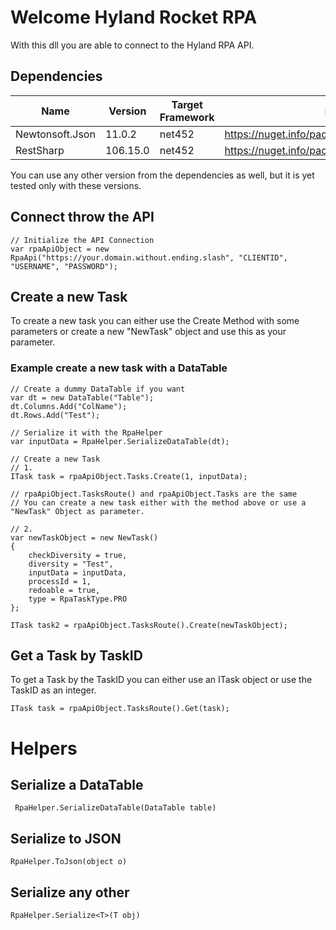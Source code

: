 # Welcome Hyland Rocket RPA
With this dll you are able to connect to the Hyland RPA API.
## Dependencies

| Name | Version | Target Framework | Download
|--|--|--|--|
| Newtonsoft.Json | 11.0.2 | net452 |https://nuget.info/packages/Newtonsoft.Json/11.0.2 |
| RestSharp | 106.15.0 | net452 | https://nuget.info/packages/RestSharp/106.15.0 |

You can use any other version from the dependencies as well, but it is yet tested only with these versions.

## Connect throw the API

    // Initialize the API Connection
    var rpaApiObject = new RpaApi("https://your.domain.without.ending.slash", "CLIENTID", "USERNAME", "PASSWORD");

## Create a new Task
To create a new task you can either use the Create Method with some parameters or create a new "NewTask" object and use this as your parameter.

### Example create a new task with a DataTable
    // Create a dummy DataTable if you want
    var dt = new DataTable("Table");
    dt.Columns.Add("ColName");
    dt.Rows.Add("Test");
    
    // Serialize it with the RpaHelper
    var inputData = RpaHelper.SerializeDataTable(dt);
    
    // Create a new Task
    // 1.
    ITask task = rpaApiObject.Tasks.Create(1, inputData);
    
    // rpaApiObject.TasksRoute() and rpaApiObject.Tasks are the same
    // You can create a new task either with the method above or use a "NewTask" Object as parameter.
    
    // 2.
    var newTaskObject = new NewTask()
    {
    	checkDiversity = true,
    	diversity = "Test",
    	inputData = inputData,
    	processId = 1,
    	redoable = true,
    	type = RpaTaskType.PRO
    };
    
    ITask task2 = rpaApiObject.TasksRoute().Create(newTaskObject);
## Get a Task by TaskID
To get a Task by the TaskID you can either use an ITask object or use the TaskID as an integer.

    ITask task = rpaApiObject.TasksRoute().Get(task);
# Helpers
 ## Serialize a DataTable

     RpaHelper.SerializeDataTable(DataTable table)

 ## Serialize to JSON

    RpaHelper.ToJson(object o)

## Serialize any other

    RpaHelper.Serialize<T>(T obj)

